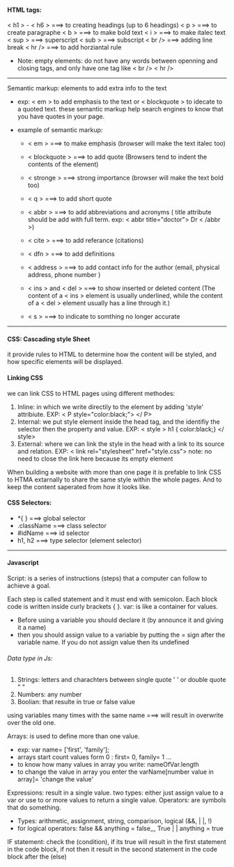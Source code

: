 #### HTML tags:

< h1 > - < h6 >  ===> to creating headings (up to 6 headings)
< p > ===> to create paragraphe
< b > ===> to make bold text
< i > ===> to make italec text
< sup > ===> superscript
< sub > ===> subscript 
< br /> ===> adding line break
< hr /> ===> to add horziantal rule 
   - Note: empty elements: do not have any words between openning and closing tags, and only have one tag like < br /> < hr />
   
------------------------------

Semantic markup: elements to add extra info to the text
 - exp: < em > to add emphasis to the text or < blockquote > to idecate to a quoted text.
 these semantic markup help search engines to know that you have quotes in your page.

 - example of semantic markup: 
   - < em > ===> to make emphasis (browser will make the text italec too)
   - < blockquote >  ===> to add quote (Browsers tend to indent the contents of the element)
   - < stronge > ===> strong importance (browser will make the text bold too)
   - < q > ===> to add short quote 
   - < abbr > ===> to add abbreviations and acronyms ( title attribute should be add with full term. exp: < abbr title="doctor"> Dr < /abbr >)

   - < cite > ===> to add referance (citations)
   - < dfn > ===> to add definitions
   - < address > ===> to add contact info for the author (email, physical address, phone number )
   - < ins > and < del > ===> to show inserted or deleted content (The content of a < ins > element
is usually underlined, while the content of a < del > element usually has a line through it.) 
    - < s > ===> to indicate to somthing no longer accurate 
    
--------------------------------------------------------

#### CSS: Cascading style Sheet
it provide rules to HTML to determine how the content will be styled, and how specific elements will be displayed.

#### Linking CSS

we can link CSS to HTML pages using different methodes:
1. Inline: in which we write directily to the element by adding 'style' attribiute.
     EXP: < P style="color:black;"> </ P>
2. Internal: we put style element inside the head tag, and the identifiy the selector then the property and value.
     EXP: < style > h1 { color:black;} </ style>
3. External: where we can link the style in the head with a link to its source and relation.
     EXP: < link rel="stylesheet" href="style.css">  note: no need to close the link here because its empty element

When building a website with more than one page it is prefable to link CSS to HTMA extarnally to share the same style within the whole pages. And to keep the content saperated from how it looks like.

#### CSS Selectors:
- *{ }  ===> global selector
- .className ===> class selector 
- #idName ===> id selector
- h1, h2 ===> type selector (element selector)

<!-- 
If you specify the font-family or color properties on the < body > element, they will apply to most child elements. This is because the value of the font-family property is inherited by child elements. It saves you from having to apply these properties to as many elements (and results in simpler style sheets).

If there are two or more rules that apply to the same element, it is important to understand which will take precedence.
 LAST RULE If the two selectors are identical, the latter of the two will take precedence. 

IMPORTANT
You can add !important after any property value to indicate that it should be considered more important than other rules that apply to the same element. -->

----------------------------------------------------------------

#### Javascript

Script: is a series of instructions (steps) that a computer can follow to achieve a goal.

Each step is called statement and it must end with semicolon. 
Each block code is written inside curly brackets { }.
var: is like a container for values.
 - Before using a variable you should declare it (by announce it and giving it a name)
 - then you should assign value to a variable by putting the = sign after the variable name. If you do not assign value then its undefined

###### Data type in Js: 
 1. Strings: letters and charachters between single quote ' ' or double quote " " 
 2. Numbers: any number 
 3. Boolian: that resulte in true or false value 

using variables many times with the same name ===>  will result in overwrite over the old one. 


Arrays: is used to define more than one value. 
 - exp: var name= ['first', 'family']; 
 - arrays start count values form 0 : first= 0, family= 1  ...
 - to know how many values in array you write: nameOfVar.length 
 - to change the value in array you enter the varName[number value in array]= 'change the value' 

 Expressions: result in a single value. two types: either just assign value to a var or use to or more values to return a single value.
 Operators: are symbols that do something. 
  - Types: arithmetic, assignment, string, comparison, logical (&&, |  |, !)
  - for logical operators: false && anything = false,,, True |  | anything = true

IF statement: check the (condition), if its true will result in the first statement in the code block, if not then it result in the second statement in the code block after the (else)
